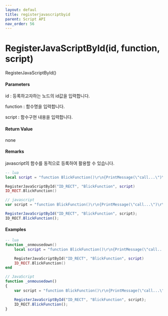 ```yaml
---
layout: defaul
title: registerjavascriptbyid
parent: Script API
nav_order: 56
---
```

# RegisterJavaScriptById\(id, function, script\)

RegisterJavaScriptById\(\)

#### Parameters

id : 등록하고자하는 노드의 id값을 입력합니다.

function : 함수명을 입력합니다.

script : 함수구현 내용을 입력합니다.

#### Return Value

none

#### Remarks

javascript의 함수를 동적으로 등록하여 활용할 수 있습니다.

```lua
-- lua
local script = "function BlickFunction()\r\n{PrintMessage(\"call...\")\r\n}"        -- javascript function

RegisterJavaScriptById("ID_RECT", "BlickFunction", script)
ID_RECT.BlickFunction()
```

```js
// javascript
var script = "function BlickFunction()\r\n{PrintMessage(\"call...\")\r\n}"        // javascript function

RegisterJavaScriptById("ID_RECT", "BlickFunction", script);
ID_RECT.BlickFunction();
```

#### 

#### Examples

```lua
-- lua
function _onmousedown()
    local script = "function BlickFunction()\r\n{PrintMessage(\"call...\")\r\n}"        -- javascript function

    RegisterJavaScriptById("ID_RECT", "BlickFunction", script)
    ID_RECT.BlickFunction()
end
```

```js
// JavaScript
function _onmousedown()
{    
    var script = "function BlickFunction()\r\n{PrintMessage(\"call...\")\r\n}"        // javascript function

    RegisterJavaScriptById("ID_RECT", "BlickFunction", script);
    ID_RECT.BlickFunction();
}
```



